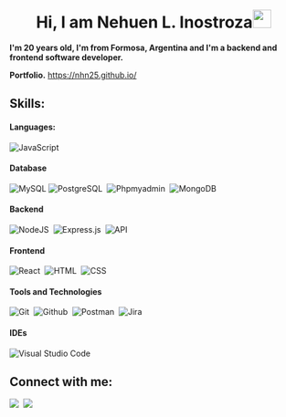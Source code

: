 
<h1 align="center">Hi, I am <b>Nehuen L. Inostroza</b><img
src="https://github.com/blackcater/blackcater/raw/main/images/Hi.gif" height="32" /></h1>

**I'm 20 years old, I'm from Formosa, Argentina and I'm a backend and frontend software developer.**

**Portfolio.**<a> https://nhn25.github.io/</a> 


## **Skills:**

#### Languages:

![JavaScript](https://img.shields.io/badge/JavaScript-F7DF1E?style=for-the-badge&logo=javascript&logoColor=black)&nbsp;
#### Database

![MySQL](https://img.shields.io/badge/MySQL-00000F?style=for-the-badge&logo=mysql&logoColor=white)
![PostgreSQL](https://img.shields.io/badge/PostgreSQL-316192?style=for-the-badge&logo=postgresql&logoColor=white)&nbsp;
![Phpmyadmin](https://img.shields.io/badge/-Phpmyadmin-F89C0E?style=for-the-badge&logo=Phpmyadmin&logoColor=000)&nbsp;
![MongoDB](https://img.shields.io/badge/MongoDB-4EA94B?style=for-the-badge&logo=mongodb&logoColor=white)&nbsp;

#### Backend

![NodeJS](https://img.shields.io/badge/Node.js-43853D?style=for-the-badge&logo=node.js&logoColor=white)&nbsp; 
![Express.js](https://img.shields.io/badge/-ExpressJS-000?style=for-the-badge&logo=express)&nbsp;
![API](https://img.shields.io/badge/-API-000?style=for-the-badge&logo=fastapi)&nbsp;

#### Frontend
![React](https://img.shields.io/badge/-ReactJs-0077B5?style=for-the-badge&logo=React&logoColor=white)&nbsp;
![HTML](https://img.shields.io/badge/HTML5-E34F26?style=for-the-badge&logo=html5&logoColor=white)&nbsp;
![CSS](https://img.shields.io/badge/CSS-2965f1?&style=for-the-badge&logo=css3&logoColor=white)&nbsp;


#### Tools and Technologies
![Git](https://img.shields.io/badge/GIT-E44C30?style=for-the-badge&logo=git&logoColor=white)&nbsp;
![Github](https://img.shields.io/badge/github%20-%23121011.svg?&style=for-the-badge&logo=github&logoColor=white)&nbsp;
![Postman](https://img.shields.io/badge/-Postman-FF6C37?style=for-the-badge&logo=Postman&logoColor=white)&nbsp;
![Jira](https://img.shields.io/badge/-Jira-000?&style=for-the-badge&logo=Jira-Software&logoColor=0052CC)&nbsp; 

#### IDEs
![Visual Studio Code](https://img.shields.io/badge/Visual%20Studio%20Code-0078d7.svg?style=for-the-badge&logo=visual-studio-code&logoColor=white)&nbsp;



## Connect with me:

<p align = "center">

[<img src ="https://img.shields.io/badge/GMAIL-%23.svg?&style=for-the-badge&logo=gmail&logoColor=white%22&color=black">](mailto:nehuen.inos25@gmail.com)&nbsp;
[<img src="https://img.shields.io/badge/instagram-%2312100E.svg?&style=for-the-badge&logo=instagram&logoColor=white&color=black" />](https://www.instagram.com/nehuen_inos_25/)&nbsp;
</p>
